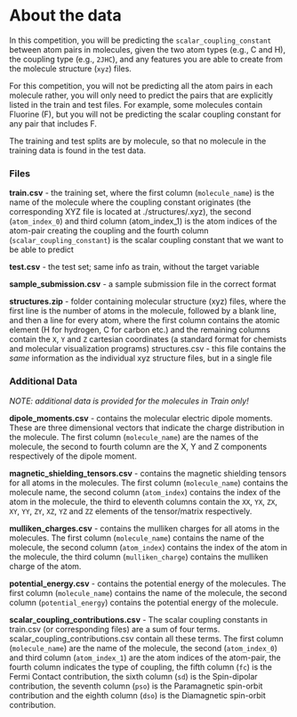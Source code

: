 # About the data

In this competition, you will be predicting the `scalar_coupling_constant` between atom pairs in molecules, given the two atom types (e.g., C and H), the coupling type (e.g., `2JHC`), and any features you are able to create from the molecule structure (`xyz`) files.

For this competition, you will not be predicting all the atom pairs in each molecule rather, you will only need to predict the pairs that are explicitly listed in the train and test files. For example, some molecules contain Fluorine (F), but you will not be predicting the scalar coupling constant for any pair that includes F.

The training and test splits are by molecule, so that no molecule in the training data is found in the test data.

### **Files**

**train.csv** - the training set, where the first column (`molecule_name`) is the name of the molecule where the coupling constant originates (the corresponding XYZ file is located at ./structures/.xyz), the second (`atom_index_0`) and third column (atom_index_1) is the atom indices of the atom-pair creating the coupling and the fourth column (`scalar_coupling_constant`) is the scalar coupling constant that we want to be able to predict

**test.csv** - the test set; same info as train, without the target variable

**sample_submission.csv** - a sample submission file in the correct format

**structures.zip** - folder containing molecular structure (xyz) files, where the first line is the number of atoms in the molecule, followed by a blank line, and then a line for every atom, where the first column contains the atomic element (H for hydrogen, C for carbon etc.) and the remaining columns contain the `X`, `Y` and `Z` cartesian coordinates (a standard format for chemists and molecular visualization programs)
structures.csv - this file contains the *same* information as the individual xyz structure files, but in a single file

### **Additional Data**

*NOTE: additional data is provided for the molecules in Train only!*

**dipole_moments.csv** - contains the molecular electric dipole moments. These are three dimensional vectors that indicate the charge distribution in the molecule. The first column (`molecule_name`) are the names of the molecule, the second to fourth column are the X, Y and Z components respectively of the dipole moment.

**magnetic_shielding_tensors.csv** - contains the magnetic shielding tensors for all atoms in the molecules. The first column (`molecule_name`) contains the molecule name, the second column (`atom_index`) contains the index of the atom in the molecule, the third to eleventh columns contain the `XX`, `YX`, `ZX`, `XY`, `YY`, `ZY`, `XZ`, `YZ` and `ZZ` elements of the tensor/matrix respectively.

**mulliken_charges.csv** - contains the mulliken charges for all atoms in the molecules. The first column (`molecule_name`) contains the name of the molecule, the second column (`atom_index`) contains the index of the atom in the molecule, the third column (`mulliken_charge`) contains the mulliken charge of the atom.

**potential_energy.csv** - contains the potential energy of the molecules. The first column (`molecule_name`) contains the name of the molecule, the second column (`potential_energy`) contains the potential energy of the molecule.

**scalar_coupling_contributions.csv** - The scalar coupling constants in train.csv (or corresponding files) are a sum of four terms. scalar_coupling_contributions.csv contain all these terms. The first column (`molecule_name`) are the name of the molecule, the second (`atom_index_0`) and third column (`atom_index_1`) are the atom indices of the atom-pair, the fourth column indicates the type of coupling, the fifth column (`fc`) is the Fermi Contact contribution, the sixth column (`sd`) is the Spin-dipolar contribution, the seventh column (`pso`) is the Paramagnetic spin-orbit contribution and the eighth column (`dso`) is the Diamagnetic spin-orbit contribution.